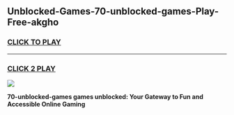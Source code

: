 
## Unblocked-Games-70-unblocked-games-Play-Free-akgho
<h3>
<a href="https://premium76.site?title=70-unblocked-games&ref=22A">CLICK TO PLAY</a></h3>
<hr>

<h3>
<a href="https://premium76.site?title=70-unblocked-games&ref=22A">CLICK 2 PLAY</a>
  
</h3>

<a href="https://premium76.site?title=70-unblocked-games&ref=22A"><img src="https://clearcache.store/games.png"></a>


**70-unblocked-games games unblocked: Your Gateway to Fun and Accessible Online Gaming**
